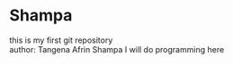 # Shampa
this is my first git repository<Br>
author: Tangena Afrin Shampa
I will do programming here